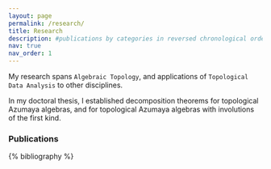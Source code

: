 ```yaml
---
layout: page
permalink: /research/
title: Research
description: #publications by categories in reversed chronological order. generated by jekyll-scholar.
nav: true
nav_order: 1
---
```


<!-- Agregar proyectos con imágenes. Ver página de Veronica. Por ejemplo, TAAs, protein networks, MRC-->

My research spans `Algebraic Topology`, and applications of `Topological Data Analysis` to other disciplines. 

In my doctoral thesis, I established decomposition theorems for topological Azumaya algebras, and for topological Azumaya algebras with involutions of the first kind. 

### Publications 
<!-- Every project has a beautiful feature showcase page. It’s easy to include images in a flexible 3-column grid format. Make your photos 1/3, 2/3, or full width.-->

<!-- _pages/research.md -->
<div class="publications">

{% bibliography %}

</div>
